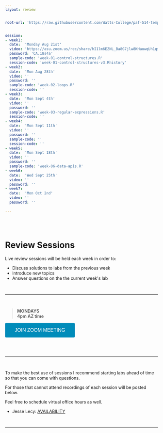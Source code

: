 ```yaml
---
layout: review


root-url: 'https://raw.githubusercontent.com/Watts-College/paf-514-template/main/review-sessions/'


session: 
- week1:
  date:  'Monday Aug 21st'  
  video: 'https://asu.zoom.us/rec/share/hI1lm6EZNL_Ba8G7jlw8KHauwqUh1qsReyXiHT9bmJGwVsmCJRP4R_wBvnP_xn0k.euJ6KVA3Hg1biYsW'
  password: 'CA.18s4a'
  sample-code: 'week-01-control-structures.R' 
  session-code: 'week-01-control-structures-v3.Rhistory' 
- week2:
  date:  'Mon Aug 28th'  
  video: ''
  password: ''
  sample-code: 'week-02-loops.R' 
  session-code: '' 
- week3:
  date:  'Mon Sept 4th'  
  video: ''
  password: ''
  sample-code: 'week-03-regular-expressions.R' 
  session-code: '' 
- week4:
  date:  'Mon Sept 11th'  
  video: ''
  password: ''
  sample-code: ''
  session-code: ''
- week5:
  date:  'Mon Sept 18th'  
  video: ''
  password: ''
  sample-code: 'week-06-data-apis.R'
- week6:
  date:  'Wed Sept 25th'  
  video: ''
  password: ''
- week7:
  date:  'Mon Oct 2nd'  
  video: ''
  password: ''

---
```





<br><br>

# Review Sessions 

Live review sessions will be held each week in order to: 

* Discuss solutions to labs from the previous week 
* Introduce new topics 
* Answer questions on the the current week's lab 


<br> 
<hr>
<br>


> **MONDAYS**    
> **4pm AZ time** 

<a href='https://asu.zoom.us/j/89752412079' target=""> <button class="zoom">JOIN ZOOM MEETING</button></a>

<br>



<!--  **Add to your calendar:** <a target="_blank" href=""><img border="0" src="https://www.google.com/calendar/images/ext/gc_button1_en.gif"></a>  -->




<br> 
<hr>
<br>


To make the best use of sessions I recommend starting labs ahead of time so that you can come with questions. 

For those that cannot attend recordings of each session will be posted below. 

Feel free to schedule virtual office hours as well.   

* Jesse Lecy: [AVAILABILITY](https://www.calendar.com/lecy/meet30/)


<br> 
<hr>
<br>
<br>





<style>
.zoom {
  background-color: #008CBA; 
  border: none;
  color: white;
  padding: 15px 32px;
  text-align: center;
  text-decoration: none;
  display: inline-block;
  font-size: 16px;
  border-radius: 4px;
}
</style>




